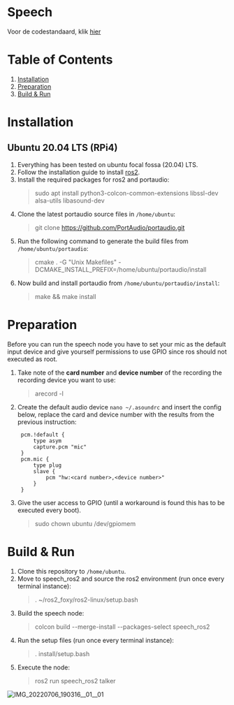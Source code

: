 # Speech
Voor de codestandaard, klik [hier](https://github.com/R2D2KLASB/Info/blob/main/CodeStandaard.md)

# Table of Contents
1. [Installation](#installation)
2. [Preparation](#preparation)
3. [Build & Run](#build&run)

# Installation <a name="installation"></a>
## Ubuntu 20.04 LTS (RPi4)
1. Everything has been tested on ubuntu focal fossa (20.04) LTS.
2. Follow the installation guide to install [ros2](https://docs.ros.org/en/foxy/Installation/Alternatives/Ubuntu-Install-Binary.html).
3. Install the required packages for ros2 and portaudio: 
    > sudo apt install python3-colcon-common-extensions libssl-dev alsa-utils libasound-dev
4. Clone the latest portaudio source files in `/home/ubuntu`:
    > git clone https://github.com/PortAudio/portaudio.git
5. Run the following command to generate the build files from `/home/ubuntu/portaudio`:
    > cmake . -G "Unix Makefiles" -DCMAKE_INSTALL_PREFIX=/home/ubuntu/portaudio/install
6. Now build and install portaudio from `/home/ubuntu/portaudio/install`:
    > make && make install

# Preparation <a name="preparation"></a>
Before you can run the speech node you have to set your mic as the default input device and give yourself permissions to use GPIO since ros should not executed as root.

1. Take note of the **card number** and **device number** of the recording the recording device you want to use:
    > arecord -l
3. Create the default audio device `nano ~/.asoundrc` and insert the config below, replace the card and device number with the results from the previous instruction:

        pcm.!default {
            type asym
            capture.pcm "mic"
        }
        pcm.mic {
            type plug
            slave {
                pcm "hw:<card number>,<device number>"
            }
        }
4. Give the user access to GPIO (until a workaround is found this has to be executed every boot).
    > sudo chown ubuntu /dev/gpiomem

# Build & Run <a name="build&run"></a>
1. Clone this repository to `/home/ubuntu`.
2. Move to speech_ros2 and source the ros2 environment (run once every terminal instance):
    > . ~/ros2_foxy/ros2-linux/setup.bash
3. Build the speech node: 
    > colcon build --merge-install --packages-select speech_ros2
4. Run the setup files (run once every terminal instance):
    > . install/setup.bash
5. Execute the node:
    > ros2 run speech_ros2 talker

![IMG_20220706_190316__01__01](https://user-images.githubusercontent.com/43569137/177605218-ff4a4a69-c67f-48d0-a154-31586f3163ba.jpg)
